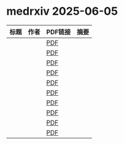 # medrxiv 2025-06-05

| 标题 | 作者 | PDF链接 |  摘要 |
|------|------|--------|------|
|  |  | [PDF](https://doi.org/10.1101/2025.03.26.25324675) |  |
|  |  | [PDF](https://doi.org/10.1101/2024.09.05.24313166) |  |
|  |  | [PDF](https://doi.org/10.1101/2025.03.11.25323763) |  |
|  |  | [PDF](https://doi.org/10.1101/2025.06.01.25328671) |  |
|  |  | [PDF](https://doi.org/10.1101/2024.03.14.24304285) |  |
|  |  | [PDF](https://doi.org/10.1101/2025.05.30.25328042) |  |
|  |  | [PDF](https://doi.org/10.1101/2025.06.02.25328596) |  |
|  |  | [PDF](https://doi.org/10.1101/2025.05.30.25328660) |  |
|  |  | [PDF](https://doi.org/10.1101/2025.06.03.25328821) |  |
|  |  | [PDF](https://doi.org/10.1101/2025.06.03.25328845) |  |
